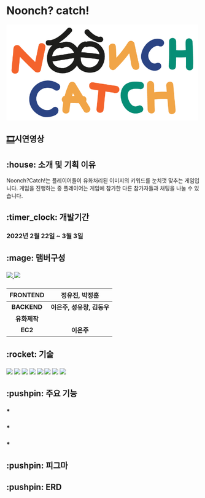 # Noonch? catch!
<img style="width: 500px;" src="https://raw.githubusercontent.com/Augustj88/Noonch_catch/master/chat/static/image/noonch_catch2.gif"/>

<h2><a href="https://www.youtube.com/watch?v=uaULRx5ioYE">🎞</a>시연영상

 <h2> :house: 소개 및 기획 이유</h2>
<p>Noonch?Catch!는 플레이어들이 유화처리된 이미지의 키워드를 눈치껏 맞추는 게임입니다. 게임을 진행하는 중 플레이어는 게임에 참가한 다른 참가자들과 채팅을 나눌 수 있습니다.</p>
 
<h2> :timer_clock: 개발기간

<h3>2022년 2월 22일 ~ 3월 3일

<h2>:mage: 맴버구성

<h3> 
 <a href="https://github.com/Paige1996/Noonch_catch/graphs/contributors">
  <img src="https://contrib.rocks/image?repo=Paige1996/Honflix" />
  <img width="50px" src="https://avatars.githubusercontent.com/u/96567093?s=64&amp;v=4" />
</a>
<h3>
 
 |FRONTEND| 정유진, 박정훈 | 
|:---:|:---:| 
 |BACKEND| 이은주, 성유창, 김동우 |
 |유화제작| |
 |EC2| 이은주 |
 
 <h2> :rocket: 기술
 
 <h3> 
  <img src="https://img.shields.io/badge/python-3776AB?style=for-the-badge&logo=python&logoColor=white">
  <img src="https://img.shields.io/badge/html5-E34F26?style=for-the-badge&logo=html5&logoColor=white">
  <img src="https://img.shields.io/badge/css-1572B6?style=for-the-badge&logo=css3&logoColor=white">
  <img src="https://img.shields.io/badge/javascript-F7DF1E?style=for-the-badge&logo=javascript&logoColor=black">
  <img src="https://img.shields.io/badge/django-092E20?style=for-the-badge&logo=django&logoColor=white">
  <img src="https://img.shields.io/badge/github-181717?style=for-the-badge&logo=github&logoColor=white">
  <img src="https://img.shields.io/badge/git-F05032?style=for-the-badge&logo=git&logoColor=white">
  <img src="https://img.shields.io/badge/aws-232F3E?style=for-the-badge&logo=aws&logoColor=white">
</p>

<h2> :pushpin: 주요 기능

<h3>* 

<h3>* 

<h3>* 


<h2> :pushpin: 피그마
 
<h4> 

<h2> :pushpin: ERD
 
